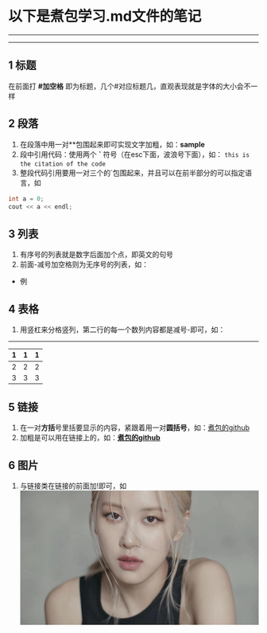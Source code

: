 # 以下是煮包学习.md文件的笔记
***
***
## 1 标题
在前面打 **#加空格** 即为标题，几个#对应标题几，直观表现就是字体的大小会不一样
## 2 段落
1. 在段落中用一对**包围起来即可实现文字加粗，如：**sample**
2. 段中引用代码：使用两个 **\`** 符号（在esc下面，波浪号下面），如：  `this is the citation of the code`
3. 整段代码引用要用一对三个的\`包围起来，并且可以在前半部分的可以指定语言，如
```c++
int a = 0;
cout << a << endl;
```
## 3 列表
1. 有序号的列表就是数字后面加个点，即英文的句号
2. 前面-减号加空格则为无序号的列表，如：
- 例
## 4 表格
1. 用竖杠来分格竖列，第二行的每一个数列内容都是减号-即可，如：
***
|1|1|1|
|-|-|-|
|2|2|2|
|3|3|3|
## 5 链接
1. 在一对**方括**号里括要显示的内容，紧跟着用一对**圆括号**，如：[煮包的github](https://github.com/heng-jack)
2. 加粗是可以用在链接上的，如：**[煮包的github](https://github.com/heng-jack)**
## 6 图片
1. 与链接类在链接的前面加!即可，如 ![rosie](https://github.com/heng-jack/markdown_text_learning/blob/main/img/rose.png)

